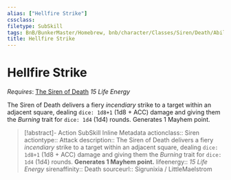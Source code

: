 ```yaml
---
alias: ["Hellfire Strike"]
cssclass: 
filetype: SubSkill
tags: BnB/BunkerMaster/Homebrew, bnb/character/Classes/Siren/Death/Abilities
title: Hellfire Strike
---
```


# Hellfire Strike
*Requires*: [The Siren of Death](The-Siren-of-Death.md)
*15 Life Energy*

The Siren of Death delivers a fiery *incendiary* strike to a target within an adjacent square, dealing `dice: 1d8+1` (1d8 + ACC) damage and giving them the *Burning* trait for `dice: 1d4` (1d4) rounds. Generates 1 Mayhem point.

>[!abstract]- Action SubSkill Inline Metadata
> actionclass:: Siren
> actiontype:: Attack
> description:: The Siren of Death delivers a fiery *incendiary* strike to a target within an adjacent square, dealing `dice: 1d8+1` (1d8 + ACC) damage and giving them the *Burning* trait for `dice: 1d4` (1d4) rounds. **Generates 1 Mayhem point.**
> lifeenergy:: *15 Life Energy*
> sirenaffinity:: Death
> sourceurl:: Sigrunixia / LittleMaelstrom
